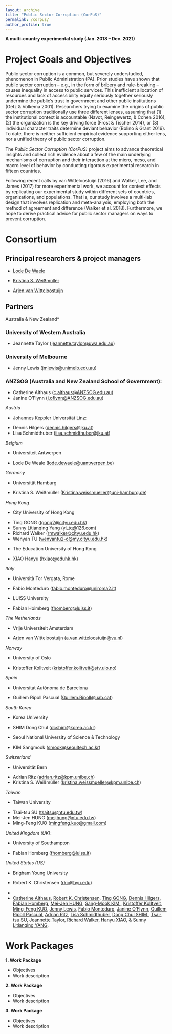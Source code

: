 ```yaml
---
layout: archive
title: "Public Sector Corruption (CorPuS)"
permalink: /corpus/
author_profile: true
---
```


**A multi-country experimental study (Jan. 2018 – Dec. 2021)**



Project Goals and Objectives
=======

Public sector corruption is a common, but severely understudied, phenomenon in Public Administration (PA). Prior studies have shown that public sector corruption – e.g., in the form of bribery and rule-breaking – causes inequality in access to public services. This inefficient allocation of resources and lack of accessibility equity seriously together seriously undermine the public’s trust in government and other public institutions (Getz & Volkema 2001). Researchers trying to examine the origins of public sector corruption traditionally use three different lenses, assuming that (1) the institutional context is accountable (Navot, Reingewertz, & Cohen 2016), (2) the organization is the key driving force (Frost & Tischer 2014), or (3) individual character traits determine deviant behavior (Bolino & Grant 2016). To date, there is neither sufficient empirical evidence supporting either lens, nor a unified theory of public sector corruption.

The *Public Sector Corruption (CorPuS)* project aims to advance theoretical insights and collect rich evidence about a few of the main underlying mechanisms of corruption and their interaction at the micro, meso, and macro level of behavior by conducting rigorous experimental research in fifteen countries.

Following recent calls by van Witteloostuijn (2016) and Walker, Lee, and James (2017) for more experimental work, we account for context effects by replicating our experimental study within different sets of countries, organizations, and populations. That is, our study involves a multi-lab design that involves replication and meta-analysis, employing both the method of agreement and difference (Walker et al. 2018). Furthermore, we hope to derive practical advice for public sector managers on ways to prevent corruption.





Consortium
=======

Principal researchers & project managers
--------
* <a href="https://www.uantwerpen.be/en/staff/lode-dewaele/">Lode De Waele</a>
* <a href="http://www.kpm.unibe.ch/contact/personen/mitarbeitende/weissmueller_kristina/index_eng.html/">Kristina S. Weißmüller</a>


* <a href="https://research.vu.nl/en/persons/a-van-witteloostuijn">Arjen van Witteloostuijn</a>


Partners
--------

Australia & New Zealand* 
### University of Western Australia
- Jeannette Taylor	(jeannette.taylor@uwa.edu.au)
### University of Melbourne
- Jenny Lewis (jmlewis@unimelb.edu.au)
### ANZSOG (Australia and New Zealand School of Government):
- Catherine Althaus (c.althaus@ANZSOG.edu.au) 
- Janine O’Flynn (j.oflynn@ANZSOG.edu.au)

 *Austria*
* Johannes Keppler Universität Linz:
- Dennis Hilgers (dennis.hilgers@jku.at)
- Lisa Schmidthuber (lisa.schmidthuber@jku.at)

*Belgium*
* Universiteit Antwerpen
- Lode De Weale (lode.dewaele@uantwerpen.be)

*Germany*
* Universität Hamburg
- Kristina S. Weißmüller (Kristina.weissmueller@uni-hamburg.de) 

*Hong Kong*
*	City University of Hong Kong
-	Ting GONG (tgong2@cityu.edu.hk)
-	Sunny Litianqing Yang (yl_tq@126.com)
-	Richard Walker (rmwalker@cityu.edu.hk)
-	Wenyan TU (wenyantu2-c@my.cityu.edu.hk)
*	The Education University of Hong Kong 
-	XIAO Hanyu (hxiao@eduhk.hk)

*Italy*
* Università Tor Vergata, Rome 
- Fabio Monteduro (fabio.monteduro@uniroma2.it)
* LUISS University
- Fabian Hoimberg (fhomberg@luiss.it)

*The Netherlands*
* Vrije Universiteit Amsterdam
- Arjen van Witteloostuijn (a.van.witteloostuijn@vu.nl)

*Norway*
* University of Oslo
-	Kristoffer Kolltveit (kristoffer.kolltveit@stv.uio.no)

*Spain*
* Universitat Autònoma de Barcelona
- Guillem Ripoll Pascual (Guillem.Ripoll@uab.cat)

*South Korea*
*	Korea University
- SHIM Dong Chul (dcshim@korea.ac.kr)
*	Seoul National University of Science & Technology
- KIM Sangmook (smook@seoultech.ac.kr)

*Switzerland*
* Universität Bern
-	Adrian Ritz (adrian.ritz@kpm.unibe.ch)
-	Kristina S. Weißmüller (kristina.weissmueller@kpm.unibe.ch) 

*Taiwan*
* Taiwan University
-	Tsai-tsu SU (tsaitsu@ntu.edu.tw)
-	Mei-Jen HUNG (meijhung@ntu.edu.tw)
-	Ming-Feng KUO (mingfeng.kuo@gmail.com)


*United Kingdom (UK)*:
* University of Southampton
-	Fabian Homberg (fhomberg@luiss.it)


*United States (US)*
* Brigham Young University
- Robert K. Christensen (rkc@byu.edu) 



*
*  <a href="https://www.anzsog.edu.au/about/contact-directory/catherine-althaus">Catherine Althaus</a>, <a href="https://marriottschool.byu.edu/directory/details?id=36271">Robert K. Christensen</a>, <a href="https://scholars.cityu.edu.hk/en/persons/ting-gong(d7df4bfc-052e-4904-bf59-b945cad92635).html">Ting GONG</a>, <a href="https://www.jku.at/institut-fuer-public-und-nonprofit-management/ueber-uns/team/hilgers/">Dennis Hilgers</a>, <a href="http://impresaemanagement.luiss.it/docenti/cv/353465">Fabian Homberg</a>, <a href="http://politics.ntu.edu.tw/english/?p=8832">Mei-Jen HUNG</a>, <a href="http://itpolicy.seoultech.ac.kr/hcm/plugin/prof2/detail.jsp?menu=9070&lang=en&id=02263">Sang-Mook KIM </a>, <a href="https://www.sv.uio.no/isv/english/people/aca/kristoffer-kolltveit/index.html">Kristoffer Kolltveit</a>, <a href="http://politics.ntu.edu.tw/english/?p=12196">Ming-Feng KUO</a>, <a href="http://unimelb.academia.edu/JennyLewis">Jenny Lewis</a>, <a href="https://economia.uniroma2.it/faculty/76/monteduro-fabio">Fabio Monteduro</a>, <a href="https://www.anzsog.edu.au/about/contact-directory/janine-o-flynn">Janine O’Flynn</a>, <a href="http://cpa.uab.cat/index.php/en/ripoll-pascual-guillem">Guillem Ripoll Pascual</a>, <a href="http://www.kpm.unibe.ch/contact/personen/geschaeftsleitung/prof_dr_ritz_adrian/index_eng.html">Adrian Ritz</a>, <a href="https://www.jku.at/institut-fuer-public-und-nonprofit-management/ueber-uns/team/schmidthuber/">Lisa Schmidthuber</a>, <a href="https://kupa.korea.edu/kupaeng/professor/fulltime.do?mode=view&articleNo=36671&article.offset=0&articleLimit=200">Dong Chul SHIM </a>, <a href="http://politics.ntu.edu.tw/english/?p=147">Tsai-tsu SU</a>, <a href="https://research-repository.uwa.edu.au/en/persons/jeannette-taylor">Jeannette Taylor</a>, <a href="https://www.cityu.edu.hk/pol/faculty_academic_teaching_detail.asp?id=5">Richard Walker</a>, <a href="https://www.eduhk.hk/aps/people/dr-hanyu-xiao/">Hanyu XIAO</a>, & <a href="https://scholars.cityu.edu.hk/en/persons/litianqing-yang(e2b0f421-b4bc-450a-9b8a-dfb5950d058a).html">Sunny Litianqing YANG</a>.



Work Packages
=======

**1. Work Package**
* Objectives
* Work description

**2. Work Package**
* Objectives
* Work description

**3. Work Package**
* Objectives
* Work description

